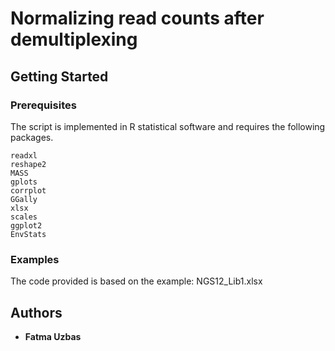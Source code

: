 # Normalizing read counts after demultiplexing


## Getting Started


### Prerequisites

The script is implemented in R statistical software and requires the following packages.

```
readxl
reshape2
MASS
gplots
corrplot
GGally
xlsx
scales
ggplot2
EnvStats

```

### Examples
The code provided is based on the example: NGS12_Lib1.xlsx

## Authors

* **Fatma Uzbas**

